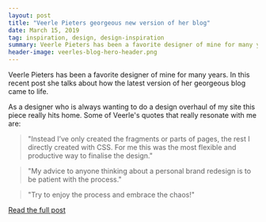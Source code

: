 ```yaml
---
layout: post
title: "Veerle Pieters georgeous new version of her blog"
date: March 15, 2019
tag: inspiration, design, design-inspiration
summary: Veerle Pieters has been a favorite designer of mine for many years. In this recent post she talks about how the latest version of her georgeous blog came to life.
header-image: veerles-blog-hero-header.png
---
```


Veerle Pieters has been a favorite designer of mine for many years. In this recent post she talks about how the latest version of her georgeous blog came to life.

As a designer who is always wanting to do a design overhaul of my site this piece really hits home. Some of Veerle's quotes that really resonate with me are:

<blockquote class="external">"Instead I’ve only created the fragments or parts of pages, the rest I directly created with CSS. For me this was the most flexible and productive way to finalise the design."</blockquote>

<blockquote class="external">"My advice to anyone thinking about a personal brand redesign is to be patient with the process."</blockquote>

<blockquote class="external">"Try to enjoy the process and embrace the chaos!"</blockquote>


[Read the full post](https://veerle.duoh.com/design/how-the-design-of-my-new-blog-came-to-live)